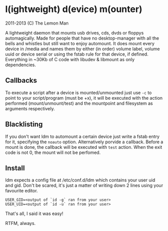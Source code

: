 l(ightweight) d(evice) m(ounter)
================================
2011-2013 (C) The Lemon Man

A lightweight daemon that mounts usb drives, cds, dvds or floppys
automagically. Made for people that have no desktop-manager with
all the bells and whistles but still want to enjoy automount.
It does mount every device in /media and names them by either
(in order) volume label, volume uuid or device serial or using the
fstab rule for that device, if defined.
Everything in ~30Kb of C code with libudev & libmount as only dependencies.

Callbacks
---------
To execute a script after a device is mounted/unmounted just use `-c` to
point to your script/program (must be +x), it will be executed with the 
action performed (mount/unmount/test) and the mountpoint and filesystem as 
arguments respectively.

Blacklisting
------------
If you don't want ldm to automount a certain device just write a fstab 
entry for it, specifying the `noauto` option.
Alternatively porvide a callback. Before a mount is done, the callback will
be executed with `test` action. When the exit code is not 0, the mount will
not be perfomed.

Install
-------
ldm expects a config file at /etc/conf.d/ldm which contains your
user uid and gid. Don't be scared, it's just a matter of writing
down 2 lines using your favourite editor.

```
USER_GID=<output of `id -g` ran from your user>
USER_UID=<output of `id -u` ran from your user>
```

That's all, I said it was easy!

RTFM, always.


